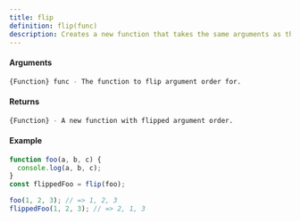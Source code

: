 ```yaml
---
title: flip
definition: flip(func)
description: Creates a new function that takes the same arguments as the original function,
---
```



#### Arguments


```bash
{Function} func - The function to flip argument order for.
```


#### Returns


```bash
{Function} - A new function with flipped argument order.
```


#### Example


```ts
function foo(a, b, c) {
  console.log(a, b, c);
}
const flippedFoo = flip(foo);

foo(1, 2, 3); // => 1, 2, 3
flippedFoo(1, 2, 3); // => 2, 1, 3
```